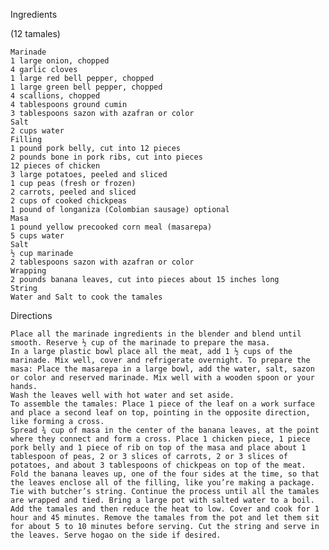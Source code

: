 Ingredients

(12 tamales)

    Marinade
    1 large onion, chopped
    4 garlic cloves
    1 large red bell pepper, chopped
    1 large green bell pepper, chopped
    4 scallions, chopped
    4 tablespoons ground cumin
    3 tablespoons sazon with azafran or color
    Salt
    2 cups water
    Filling
    1 pound pork belly, cut into 12 pieces
    2 pounds bone in pork ribs, cut into pieces
    12 pieces of chicken
    3 large potatoes, peeled and sliced
    1 cup peas (fresh or frozen)
    2 carrots, peeled and sliced
    2 cups of cooked chickpeas
    1 pound of longaniza (Colombian sausage) optional
    Masa
    1 pound yellow precooked corn meal (masarepa)
    5 cups water
    Salt
    ½ cup marinade
    2 tablespoons sazon with azafran or color
    Wrapping
    2 pounds banana leaves, cut into pieces about 15 inches long
    String
    Water and Salt to cook the tamales

Directions

    Place all the marinade ingredients in the blender and blend until smooth. Reserve ½ cup of the marinade to prepare the masa.
    In a large plastic bowl place all the meat, add 1 ½ cups of the marinade. Mix well, cover and refrigerate overnight. To prepare the masa: Place the masarepa in a large bowl, add the water, salt, sazon or color and reserved marinade. Mix well with a wooden spoon or your hands.
    Wash the leaves well with hot water and set aside.
    To assemble the tamales: Place 1 piece of the leaf on a work surface and place a second leaf on top, pointing in the opposite direction, like forming a cross.
    Spread ¾ cup of masa in the center of the banana leaves, at the point where they connect and form a cross. Place 1 chicken piece, 1 piece pork belly and 1 piece of rib on top of the masa and place about 1 tablespoon of peas, 2 or 3 slices of carrots, 2 or 3 slices of potatoes, and about 3 tablespoons of chickpeas on top of the meat.
    Fold the banana leaves up, one of the four sides at the time, so that the leaves enclose all of the filling, like you’re making a package. Tie with butcher’s string. Continue the process until all the tamales are wrapped and tied. Bring a large pot with salted water to a boil. Add the tamales and then reduce the heat to low. Cover and cook for 1 hour and 45 minutes. Remove the tamales from the pot and let them sit for about 5 to 10 minutes before serving. Cut the string and serve in the leaves. Serve hogao on the side if desired.
